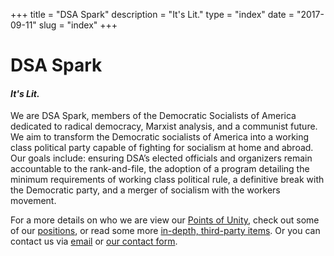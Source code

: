 +++
title = "DSA Spark"
description = "It's Lit."
type = "index"
date = "2017-09-11"
slug = "index"
+++

# DSA Spark
#### _It's Lit._

We are DSA Spark, members of the Democratic Socialists of America dedicated to radical democracy, Marxist analysis, and a communist future. We aim to transform the Democratic socialists of America into a working class political party capable of fighting for socialism at home and abroad. Our goals include: ensuring DSA’s elected officials and organizers remain accountable to the rank-and-file, the adoption of a program detailing the minimum requirements of working class political rule, a definitive break with the Democratic party, and a merger of socialism with the workers movement.

For a more details on who we are view our [Points of Unity](/points-of-unity/), check out some of our [positions](/posts), or read some more [in-depth, third-party items](/education). Or you can contact us via [email](mailto:dsa.spark@gmail.com) or [our contact form](https://docs.google.com/forms/d/e/1FAIpQLScgsA5_tgT3hXI9CiPgZSw1Ixg4VyUdx3d-NlAyhc0FAVqe8A/viewform).
